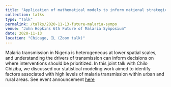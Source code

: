 ```yaml
---
title: "Application of mathematical models to inform national strategic planning in Nigeria"
collection: talks
type: "Talk"
permalink: /talks/2020-11-13-future-malaria-sympo
venue: "John Hopkins 6th Future of Malaria Symposium"
date: 2020-11-13
location: "Chicago, IL (Zoom talk)"
---
```


Malaria transmission in Nigeria is heterogeneous at lower spatial scales, and understanding the drivers of transmission can inform decisions on where interventions should be prioritized. In this joint talk with Chilo Chiziba, we discussed our statistical modeling work aimed to identify factors associated with high levels of malaria transmission within urban and rural areas. See event announcement <ins>[here](http://www.youtube.com/watch?v=w0Mo4qE3Pfw)</ins>